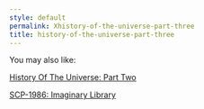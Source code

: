 ```yaml
---
style: default
permalink: Xhistory-of-the-universe-part-three
title: history-of-the-universe-part-three
---
```

You may also like:

[History Of The Universe: Part Two](http://scp-wiki.net/history-of-the-universe-part-two)

[SCP-1986: Imaginary Library](http://scp-wiki.net/scp-1986)
